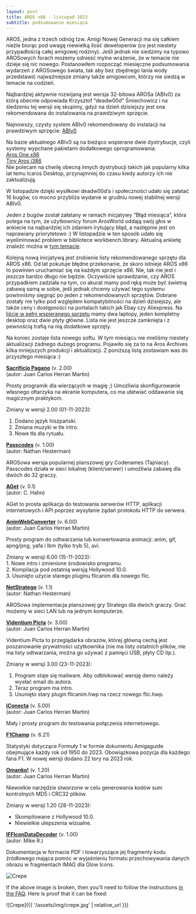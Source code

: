 ```yaml
---
layout: post
title: AROS x86 - listopad 2023
subtitle: podsumowanie miesiąca
---
```


AROS, jedna z trzech odnóg tzw. Amigi Nowej Generacji ma się całkiem nieźle biorąc pod uwagę niewielką ilość deweloperów (co jest niestety przypadłością całej amigowej rodziny). Jeśli jednak nie siedzimy na typowo AROSowych forach możemy odnieść mylne wrażenie, że w temacie nie dzieje się nic nowego. Postanowiłem rozpocząć miesięczne podsumowania wydarzeń z AROSowego świata, tak aby bez zbędnego lania wody przedstawić najważniejsze zmiany także amigowcom, którzy nie siedzą w temacie na codzień.

Najbardziej aktywnie rozwijaną jest wersja 32-bitowa AROSa (ABIv0) za którą obecnie odpowiada Krzysztof “deadw00d” Śmiechowicz i na śledzeniu tej wersji się skupimy, gdyż na dzień dzisiejszy jest ona rekomendowana do instalowania na prawdziwym sprzęcie.  

Najnowszy, czysty system ABIv0 rekomendowany do instalacji na prawdziwym sprzęcie: [ABIv0](https://github.com/deadw00d/AROS/releases)

Na bazie aktualnego ABIv0 są na bieżąco wspierane dwie dystrybucje, czyli systemy wypchane pakietami dodatkowego oprogramowania:  
[Aros One x86](https://sites.google.com/view/arosone)  
[Tiny Aros i386](https://tinyaros.flazio.com)  
Nie polecam na chwilę obecną innych dystrybucji takich jak popularny kilka lat temu Icaros Desktop, przynajmniej do czasu kiedy autorzy ich nie zaktualizują.

W listopadzie dzięki wysiłkowi deadw00d’a i społeczności udało się załatać 16 bugów, co mocno przybliża wydanie w grudniu nowej stabilnej wersji ABIv0. 

Jeden z bugów został załatany w ramach inicjatywy “Błąd miesiąca”, która polega na tym, że użytkownicy forum ArosWorld oddają swój głos w ankiecie na najbardziej ich zdaniem irytujący błąd, a następnie jest on naprawiany priorytetowo :) W listopadzie w ten sposób udało się wyeliminować problem w bibliotece workbench.library. Aktualną ankietę znaleźć można w [tym temacie](https://www.arosworld.org/infusions/forum/viewthread.php?thread_id=1158).

Kolejną nową inicjatywą jest zrobienie listy rekomendowanego sprzętu dla AROS x86. Od lat pokutuje błędne przekonanie, że skoro istnieje AROS x86 to powinien uruchamiać się na każdym sprzęcie x86. Nie, tak nie jest i jeszcze bardzo długo nie będzie. Oczywiście sprawdzanie, czy AROS przypadkiem zadziała na tym, co akurat mamy pod ręką może być świetną zabawą samą w sobie, jeśli jednak chcemy używać tego systemu powinniśmy sięgnąć po jeden z rekomendowanych sprzętów. Dobrane zostały nie tylko pod względem kompatybilności na dzień dzisiejszy, ale także ceny i dostępności na portalach takich jak Ebay czy Aliexpress. Na [liście w pełni wspieranego sprzętu](https://en.wikibooks.org/wiki/Aros/Platforms/x86_Complete_System_HCL#Recommended_hardware) mamy dwa laptopy, jeden kompletny desktop oraz dwie płyty główne. Lista nie jest jeszcze zamknięta i z pewnością trafią na nią dodatkowe sprzęty. 

Na koniec zostaje lista nowego softu. W tym miesiącu nie mieliśmy niestety aktualizacji żadnego dużego programu. Pojawiło się za to na Aros Archives kilka mniejszych produkcji i aktualizacji. Z poniższą listą zostawiam was do przyszłego miesiąca :)

**[Sacrificio Pagano](http://archives.aros-exec.org/?function=showfile&file=utility/misc/sacrificopagano.lha)** (v. 2.00)  
(autor: Juan Carlos Herran Martin)

Prosty programik dla wierzących w magię ;) Umożliwia skonfigurowanie własnego ołtarzyka na ekranie komputera, co ma ułatwiać oddawanie się magicznym praktykom. 

Zmiany w wersji 2.00 (01-11-2023):  
1. Dodano język hiszpański.  
2. Zmiana muzyki w tle intro.  
3. Nowe tła dla rytuału.  

**[Passcodes](http://archives.aros-exec.org/?function=showfile&file=game/misc/passcodes.i386-aros.lha)** (v. 1.00)  
(autor: Nathan Hesterman)

AROSowa wersja popularnej planszowej gry Codenames (Tajniacy). Passcodes działa w sieci lokalnej (klient/serwer) i umożliwia zabawę dla dwóch do 32 graczy.


**[AGet](http://archives.aros-exec.org/?function=showfile&file=network/aget.lha)** (v. 0.1)  
(autor: C. Hahn)

AGet to prosta aplikacja do testowania serwerów HTTP, aplikacji internetowych i API poprzez wysyłanie żądań protokołu HTTP do serwera.


**[AnimWebConverter](http://archives.aros-exec.org/?function=showfile&file=graphics/convert/animwebconverter.lha)** (v. 6.00)  
(autor: Juan Carlos Herran Martin)

Prosty program do odtwarzania lub konwertowania animacji: anim, gif, apng/png, yafa i lbm (tylko tryb 5), avi.

Zmiany w wersji 6.00 (15-11-2023):  
    1. Nowe intro i zmienione środowisko programu.  
    2. Kompilacja pod ostatnią wersją Hollywood 10.0.  
    3. Usunięto użycie starego pluginu flicanim dla nowego flic.  


**[NetStratego](http://archives.aros-exec.org/?function=showfile&file=game/server/netstratego.i386-aros.lha)** (v. 1.1)  
(autor: Nathan Hesterman)

AROSowa implementacja planszowej gry Stratego dla dwóch graczy. Grać możemy w sieci LAN lub na jednym komputerze.


**[Videntium Picta](http://archives.aros-exec.org/?function=showfile&file=graphics/viewer/videntiumpicta.lha)** (v. 3.00)  
(autor: Juan Carlos Herran Martin)

Videntium Picta to przeglądarka obrazów, której główną cechą jest poszanowanie prywatności użytkownika (nie ma listy ostatnich plików, nie ma listy odtwarzania, można go używać z pamięci USB, płyty CD itp.).

Zmiany w wersji 3.00 (23-11-2023):  
1. Program staje się mailware. Aby odblokować wersję demo należy wysłać email do autora.  
2. Teraz program ma intro.  
3. Usunięto stary plugin flicanim.hwp na rzecz nowego flic.hwp.  


**[iConecta](http://archives.aros-exec.org/?function=showfile&file=network/misc/iconecta.lha)** (v. 5.00)  
(autor: Juan Carlos Herran Martin)

Mały i prosty program do testowania połączenia internetowego.


**[F1Champ](http://archives.aros-exec.org/?function=showfile&file=document/misc/f1champ.lha)** (v. 6.21)  

Statystyki dotyczące Formuły 1 w formie dokumentu Amigaguide obejmujące każdy rok od 1950 do 2023. Obowiązkowa pozycja dla każdego fana F1. W nowej wersji dodano 22 tory na 2023 rok.


**[Omanko!](http://archives.aros-exec.org/?function=showfile&file=utility/filetool/omanko.lha)** (v. 1.20)  
(autor: Juan Carlos Herran Martin)

Niewielkie narzędzie stworzone w celu generowania kodów sum kontrolnych MD5 i CRC32 plików.

Zmiany w wersji 1.20 (28-11-2023): 
- Skompilowane z Hollywood 10.0. 
- Niewielkie ulepszenia wizualne. 


**[IFFIconDataDecoder](http://archives.aros-exec.org/?function=showfile&file=graphics/icon/iff_icon_data_decoder.zip)** (v. 1.00)  
(autor: Mike R.)

Dokumentacja w formacie PDF i towarzyszące jej fragmenty kodu źródłowego mająca pomóc w wyjaśnieniu formatu przechowywania danych obrazu w fragmentach IMAG dla Glow Icons.


![Crepe](/assets/img/crepe.jpg)

If the above image is broken, then you'll need to follow the instructions [in the FAQ](https://beautifuljekyll.com/faq/#links-in-project-page). Here is proof that it can be fixed:

![Crepe]({{ '/assets/img/crepe.jpg' | relative_url }})
